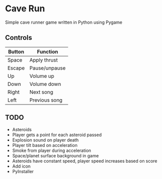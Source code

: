 # Cave Run

Simple cave runner game written in Python using Pygame


## Controls

| Button | Function      |
|--------|---------------|
| Space  | Apply thrust  |
| Escape | Pause/unpause |
| Up     | Volume up     |
| Down   | Volume down   |
| Right  | Next song     |
| Left   | Previous song |


## TODO

* Asteroids
* Player gets a point for each asteroid passed
* Explosion sound on player death
* Player tilt based on acceleration
* Smoke from player during acceleration
* Space/planet surface background in game
* Asteroids have constant speed, player speed increases based on score
* Add icon
* PyInstaller
